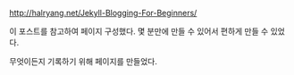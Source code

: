 http://halryang.net/Jekyll-Blogging-For-Beginners/

이 포스트를 참고하여 페이지 구성했다. 몇 분만에 만들 수 있어서 편하게 만들 수 있었다.

무엇이든지 기록하기 위해 페이지를 만들었다.
